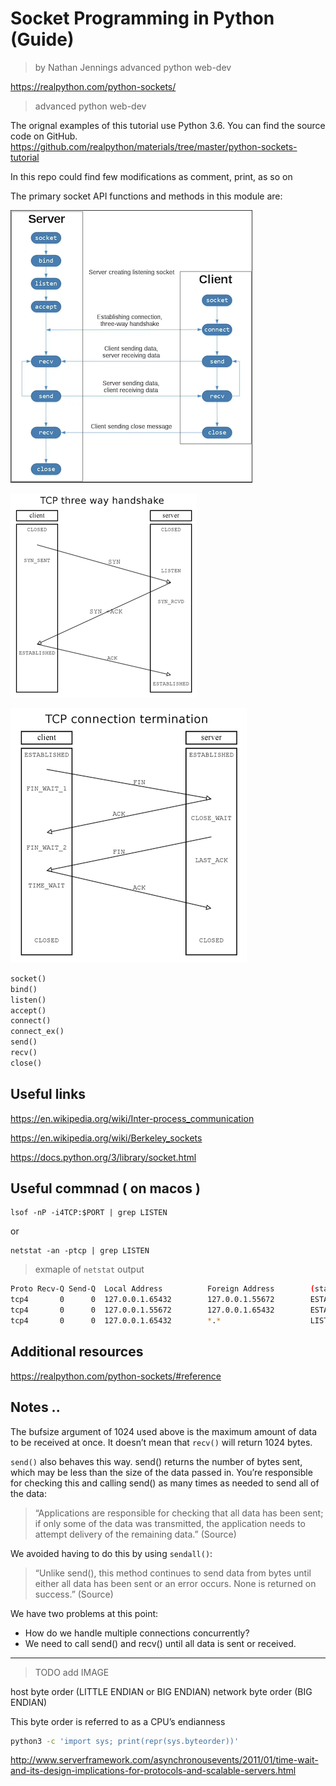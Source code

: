 # Socket Programming in Python (Guide)
> by Nathan Jennings  advanced python web-dev

https://realpython.com/python-sockets/

> advanced python web-dev

The orignal examples of this tutorial use Python 3.6. You can find the source code on GitHub.
https://github.com/realpython/materials/tree/master/python-sockets-tutorial

In this repo could find few modifications as comment, print, as so on

The primary socket API functions and methods in this module are:

![alt text](img/sockets-tcp-flow.png)

![alt text](img/threewayhandshakeTCP.png)

![alt text](img/conclusione-connessioneTCP.png)

```python
socket()
bind()
listen()
accept()
connect()
connect_ex()
send()
recv()
close()
```



## Useful links 

https://en.wikipedia.org/wiki/Inter-process_communication

https://en.wikipedia.org/wiki/Berkeley_sockets

https://docs.python.org/3/library/socket.html


## Useful commnad ( on macos )

```
lsof -nP -i4TCP:$PORT | grep LISTEN
```
or
``` 
netstat -an -ptcp | grep LISTEN
```
> exmaple of `netstat` output
```bash
Proto Recv-Q Send-Q  Local Address          Foreign Address        (state)
tcp4       0      0  127.0.0.1.65432        127.0.0.1.55672        ESTABLISHED
tcp4       0      0  127.0.0.1.55672        127.0.0.1.65432        ESTABLISHED
tcp4       0      0  127.0.0.1.65432        *.*                    LISTEN
```

## Additional resources

https://realpython.com/python-sockets/#reference

## Notes ..

The bufsize argument of 1024 used above is the maximum amount of data to be received at once. It doesn’t mean that `recv()` will return 1024 bytes.

`send()` also behaves this way. send() returns the number of bytes sent, which may be less than the size of the data passed in. You’re responsible for checking this and calling send() as many times as needed to send all of the data:


> “Applications are responsible for checking that all data has been sent; if only some of the data was transmitted, the application needs to attempt delivery of the remaining data.” (Source)

We avoided having to do this by using `sendall()`:

> “Unlike send(), this method continues to send data from bytes until either all data has been sent or an error occurs. None is returned on success.” (Source)

We have two problems at this point:

* How do we handle multiple connections concurrently?
* We need to call send() and recv() until all data is sent or received.

***

> TODO add IMAGE

host byte order (LITTLE ENDIAN or BIG ENDIAN)
network byte order (BIG ENDIAN)

This byte order is referred to as a CPU’s endianness

```bash
python3 -c 'import sys; print(repr(sys.byteorder))'
```


http://www.serverframework.com/asynchronousevents/2011/01/time-wait-and-its-design-implications-for-protocols-and-scalable-servers.html

